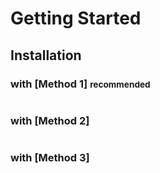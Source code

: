 # Getting Started

## Installation

### with [Method 1] <small>recommended</small>

```shell

```

### with [Method 2]

```shell

```

### with [Method 3]

```shell

```
